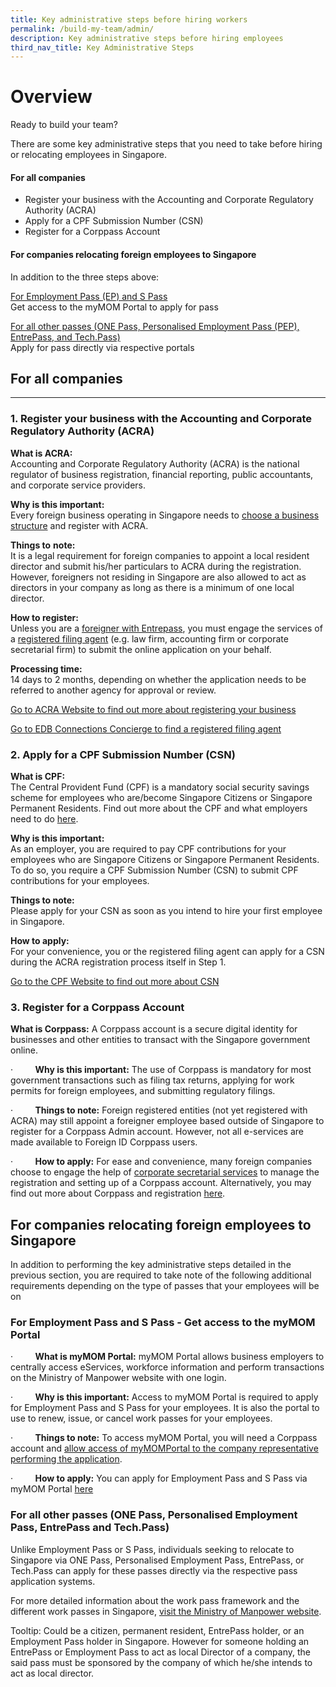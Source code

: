 ```yaml
---
title: Key administrative steps before hiring workers
permalink: /build-my-team/admin/
description: Key administrative steps before hiring employees
third_nav_title: Key Administrative Steps
---
```

# Overview

Ready to build your team? 

There are some key administrative steps that you need to take before hiring or relocating employees in Singapore.

#### For all companies
* Register your business with the Accounting and Corporate Regulatory Authority (ACRA)
* Apply for a CPF Submission Number (CSN)
* Register for a Corppass Account

#### For companies relocating foreign employees to Singapore
In addition to the three steps above:

<u> For Employment Pass (EP) and S Pass</u>
<br>Get access to the myMOM Portal to apply for pass 

<u>For all other passes (ONE Pass, Personalised Employment Pass (PEP), EntrePass, and Tech.Pass)</u>
<br>Apply for pass directly via respective portals 




## For all companies
-----------------

### 1. Register your business with the Accounting and Corporate Regulatory Authority (ACRA)

**What is ACRA:** <br>Accounting and Corporate Regulatory Authority (ACRA) is the national regulator of business registration, financial reporting, public accountants, and corporate service providers.

**Why is this important:** <br>Every foreign business operating in Singapore needs to [choose a business structure](https://www.acra.gov.sg/how-to-guides/registering-a-foreign-company) and register with ACRA.

**Things to** **note:** <br>It is a legal requirement for foreign companies to appoint a local resident director and submit his/her particulars to ACRA during the registration. However, foreigners not residing in Singapore are also allowed to act as directors in your company as long as there is a minimum of one local director.

**How to register:** <br>Unless you are a [foreigner with Entrepass](https://www.acra.gov.sg/how-to-guides/foreigners-registering-a-business-in-singapore/submitting-your-application-via-bizfile), you must engage the services of a [registered filing agent](https://www.edb.gov.sg/connections-concierge/service-providers.html?tab=general-service-providers&amp;servicecategory=incorporation&amp;corporatesecretarialsolutions) (e.g. law firm, accounting firm or corporate secretarial firm) to submit the online application on your behalf.

**Processing time:** <br>14 days to 2 months, depending on whether the application needs to be referred to another agency for approval or review.

[Go to ACRA Website to find out more about registering your business](https://www.acra.gov.sg/)

[Go to EDB Connections Concierge to find a registered filing agent](https://www.edb.gov.sg/connections-concierge/service-providers.html?tab=general-service-providers&amp;servicecategory=incorporation&amp;corporatesecretarialsolutions)

### 2. Apply for a CPF Submission Number (CSN)

**What is CPF:** <br>
The Central Provident Fund (CPF) is a mandatory social security savings scheme for employees who are/become Singapore Citizens or Singapore Permanent Residents. Find out more about the CPF and what employers need to do [here](https://www.cpf.gov.sg/employer/making-cpf-contributions).

**Why is this important:**<br>
 As an employer, you are required to pay CPF contributions for your employees who are Singapore Citizens or Singapore Permanent Residents. To do so, you require a CPF Submission Number (CSN) to submit CPF contributions for your employees.

**Things to note:**<br>
Please apply for your CSN as soon as you intend to hire your first employee in Singapore.

**How to apply:** <br> 
For your convenience, you or the registered filing agent can apply for a CSN during the ACRA registration process itself in Step 1.

[Go to the CPF Website to find out more about CSN](https://www.cpf.gov.sg/employer/making-cpf-contributions/applying-for-a-cpf-submission-number)

### 3. Register for a Corppass Account

**What is Corppass:** A Corppass account is a secure digital identity for businesses and other entities to transact with the Singapore government online.

·&nbsp;&nbsp;&nbsp;&nbsp;&nbsp;&nbsp;&nbsp;&nbsp; **Why is this important:** The use of Corppass is mandatory for most government transactions such as filing tax returns, applying for work permits for foreign employees, and submitting regulatory filings.

·&nbsp;&nbsp;&nbsp;&nbsp;&nbsp;&nbsp;&nbsp;&nbsp; **Things to note:** Foreign registered entities (not yet registered with ACRA) may still appoint a foreigner employee based outside of Singapore to register for a Corppass Admin account. However, not all e-services are made available to Foreign ID Corppass users.

·&nbsp;&nbsp;&nbsp;&nbsp;&nbsp;&nbsp;&nbsp;&nbsp; **How to apply:** For ease and convenience, many foreign companies choose to engage the help of [corporate secretarial services](https://www.edb.gov.sg/connections-concierge/service-providers.html?tab=general-service-providers&amp;servicecategory=incorporation&amp;corporatesecretarialsolutions) to manage the registration and setting up of a Corppass account. Alternatively, you may find out more about Corppass and registration [here](https://www.corppass.gov.sg/cpauth/login/homepage?URL=%2F&amp;TAM_OP=login).

For companies relocating foreign employees to Singapore
-------------------------------------------------------

In addition to performing the key administrative steps detailed in the previous section, you are required to take note of the following additional requirements depending on the type of passes that your employees will be on

### For Employment Pass and S Pass - Get access to the myMOM Portal

·&nbsp;&nbsp;&nbsp;&nbsp;&nbsp;&nbsp;&nbsp;&nbsp; **What is myMOM Portal:** myMOM Portal allows business employers to centrally access eServices, workforce information and perform transactions on the Ministry of Manpower website with one login.

·&nbsp;&nbsp;&nbsp;&nbsp;&nbsp;&nbsp;&nbsp;&nbsp; **Why is this important:** Access to myMOM Portal is required to apply for Employment Pass and S Pass for your employees. It is also the portal to use to renew, issue, or cancel work passes for your employees.

·&nbsp;&nbsp;&nbsp;&nbsp;&nbsp;&nbsp;&nbsp;&nbsp; **Things to note:** To access myMOM Portal, you will need a Corppass account and [allow access of myMOMPortal to the company representative performing the application](https://www.mom.gov.sg/eservices/services/mymom-portal#what-do-i-need-before-i-can-use-mymom-portal).

·&nbsp;&nbsp;&nbsp;&nbsp;&nbsp;&nbsp;&nbsp;&nbsp; **How to apply:** You can apply for Employment Pass and S Pass via myMOM Portal [here](https://www.mom.gov.sg/eservices/services/mymom-portal)

### For all other passes (ONE Pass, Personalised Employment Pass, EntrePass and Tech.Pass)

Unlike Employment Pass or S Pass, individuals seeking to relocate to Singapore via ONE Pass, Personalised Employment Pass, EntrePass, or Tech.Pass can apply for these passes directly via the respective pass application systems.


For more detailed information about the work pass framework and the different work passes in Singapore, [visit the Ministry of Manpower website](https://www.mom.gov.sg/passes-and-permits).



Tooltip: Could be a citizen, permanent resident, EntrePass holder, or an Employment Pass holder in Singapore. However for someone holding an EntrePass or Employment Pass to act as local Director of a company, the said pass must be sponsored by the company of which he/she intends to act as local director.